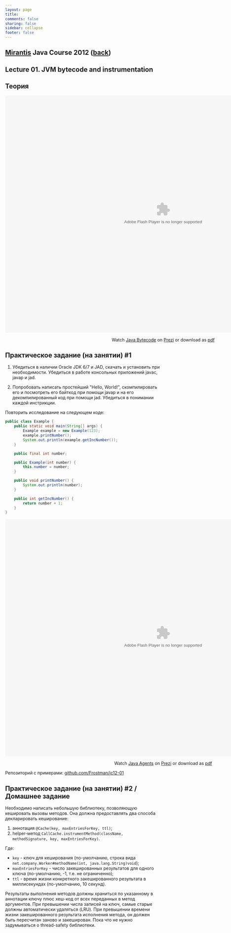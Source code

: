 ```yaml
---                                                                                                                     
layout: page                                                                                                            
title:                                                                                                                  
comments: false                                                                                                         
sharing: false                                                                                                          
sidebar: collapse
footer: false                                                                                                           
---
```

## [Mirantis](http://www.mirantis.com) Java Сourse 2012 ([back](index.html))
## Lecture 01. JVM bytecode and instrumentation

## Теория

<div class="prezi-player"><style type="text/css" media="screen">.prezi-player { width: 1024px; } .prezi-player-links { text-align: center; }</style><object id="prezi_sp97yqllrb4y" name="prezi_sp97yqllrb4y" classid="clsid:D27CDB6E-AE6D-11cf-96B8-444553540000" width="1024" height="768"><param name="movie" value="http://prezi.com/bin/preziloader.swf"/><param name="allowfullscreen" value="true"/><param name="allowFullScreenInteractive" value="true"/><param name="allowscriptaccess" value="always"/><param name="bgcolor" value="#ffffff"/><param name="flashvars" value="prezi_id=sp97yqllrb4y&amp;lock_to_path=1&amp;color=ffffff&amp;autoplay=no&amp;autohide_ctrls=0"/><embed id="preziEmbed_sp97yqllrb4y" name="preziEmbed_sp97yqllrb4y" src="http://prezi.com/bin/preziloader.swf" type="application/x-shockwave-flash" allowfullscreen="true" allowFullScreenInteractive="true" allowscriptaccess="always" width="1024" height="768" bgcolor="#ffffff" flashvars="prezi_id=sp97yqllrb4y&amp;lock_to_path=1&amp;color=ffffff&amp;autoplay=no&amp;autohide_ctrls=0"></embed></object><div class="prezi-player-links"><p>Watch <a title="Java Bytecode" href="http://prezi.com/sp97yqllrb4y/java-bytecode/">Java Bytecode</a> on <a href="http://prezi.com">Prezi</a> or download as <a href="http://f.slukjanov.name/jc12/java-bytecode.pdf">pdf</a></p></div></div>

## Практическое задание (на занятии) #1

1. Убедиться в наличии Oracle JDK 6/7 и JAD, скачать и установить при необходимости.
Убедиться в работе консольных приложений javac, javap и jad. 

2. Попробовать написать простейший "Hello, World!", скомпилировать его и посмотреть его байткод при помощи javap
и на его декомпилированный код при помощи jad. Убедиться в понимании каждой инстрикции.

Повторить исследование на следующем коде:

```java
public class Example {
    public static void main(String[] args) {
        Example example = new Example(123);
        example.printNumber();
        System.out.println(example.getIncNumber());
    }

    public final int number;

    public Example(int number) {
        this.number = number;
    }

    public void printNumber() {
        System.out.println(number);
    }

    public int getIncNumber() {
        return number + 1;
    }
}
```

<div class="prezi-player"><style type="text/css" media="screen">.prezi-player { width: 1024px; } .prezi-player-links { text-align: center; }</style><object id="prezi_gqacanaabins" name="prezi_gqacanaabins" classid="clsid:D27CDB6E-AE6D-11cf-96B8-444553540000" width="1024" height="768"><param name="movie" value="http://prezi.com/bin/preziloader.swf"/><param name="allowfullscreen" value="true"/><param name="allowFullScreenInteractive" value="true"/><param name="allowscriptaccess" value="always"/><param name="bgcolor" value="#ffffff"/><param name="flashvars" value="prezi_id=gqacanaabins&amp;lock_to_path=1&amp;color=ffffff&amp;autoplay=no&amp;autohide_ctrls=0"/><embed id="preziEmbed_gqacanaabins" name="preziEmbed_gqacanaabins" src="http://prezi.com/bin/preziloader.swf" type="application/x-shockwave-flash" allowfullscreen="true" allowFullScreenInteractive="true" allowscriptaccess="always" width="1024" height="768" bgcolor="#ffffff" flashvars="prezi_id=gqacanaabins&amp;lock_to_path=1&amp;color=ffffff&amp;autoplay=no&amp;autohide_ctrls=0"></embed></object><div class="prezi-player-links"><p>Watch <a title="Java Agents" href="http://prezi.com/gqacanaabins/java-agents/">Java Agents</a> on <a href="http://prezi.com">Prezi</a> or download as <a href="http://f.slukjanov.name/jc12/java-agents.pdf">pdf</a></p></div></div>

Репозиторий с примерами: [github.com/Frostman/jc12-01](https://github.com/Frostman/jc12-01)

## Практическое задание (на занятии) #2 / Домашнее задание

Необходимо написать небольшую библиотеку, позволяющую кешировать вызовы методов.
Она должна предоставлять два способа декларировать кеширование:

1. аннотация `@Cache(key, maxEntriesForKey, ttl)`;
2. helper-метод `CallCache.instrumentMethod(className, methodSignature, key, maxEntriesForKey)`.

Где:

* `key` - ключ для кеширования (по-умолчанию, строка вида `net.company.Worker#methodName(int, java.lang.String)void`);
* `maxEntriesForKey` - число закешированных результатов для одного ключа (по-умолчанию, -1, т.е. не ограниченно);
* `ttl` - время жизни конкретного закешированного результата в миллисекундах (по-умолчанию, 10 секунд).

Результаты выполнения методов должны храниться по указанному в аннотации ключу плюс хеш-код от всех переданных в метод аргументов.
При превышении числа записей на ключ, самые старые должны автоматически удаляться (LRU).
При превышении времени жизни закешированного результата исполнения метода, он должен быть пересчитан заново и закеширован.
Пока что не нужно задумываться о thread-safety библиотеки.